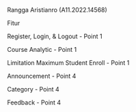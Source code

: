 Rangga Aristianro (A11.2022.14568)

Fitur

Register, Login, & Logout - Point 1

Course Analytic - Point 1

Limitation Maximum Student Enroll - Point 1

Announcement - Point 4

Category - Point 4

Feedback - Point 4
